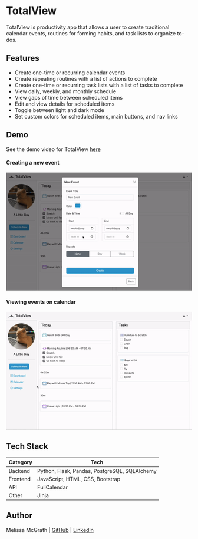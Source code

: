 # TotalView

TotalView is productivity app that allows a user to create traditional calendar events, routines for forming habits, and task lists to organize to-dos.

## Features

- Create one-time or recurring calendar events
- Create repeating routines with a list of actions to complete
- Create one-time or recurring task lists with a list of tasks to complete
- View daily, weekly, and monthly schedule
- View gaps of time between scheduled items
- Edit and view details for scheduled items
- Toggle between light and dark mode
- Set custom colors for scheduled items, main buttons, and nav links

## Demo

See the demo video for TotalView [here](https://www.youtube.com/watch?v=cfkpgqYO2BU)

#### Creating a new event
![TotalView gif 1](static/totalview1.gif)

#### Viewing events on calendar
![TotalView gif 2](static/totalview2.gif)

## Tech Stack

| Category | Tech |
| ------ | ------ |
| Backend | Python, Flask, Pandas, PostgreSQL, SQLAlchemy |
| Frontend | JavaScript, HTML, CSS, Bootstrap |
| API | FullCalendar |
| Other | Jinja |

## Author

Melissa McGrath | [GitHub](https://github.com/melissam640) | [Linkedin](www.linkedin.com/in/melissa-mcgrath)
